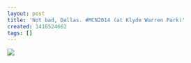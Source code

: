 ```yaml
---
layout: post
title: 'Not bad, Dallas. #MCN2014 (at Klyde Warren Park)'
created: 1416524662
tags: []
---
```

![](http://38.media.tumblr.com/afc97aa3db6e67c15671f16ece9ad5fc/tumblr_nfd1faToUv1rsr8w3o1_500.jpg)


